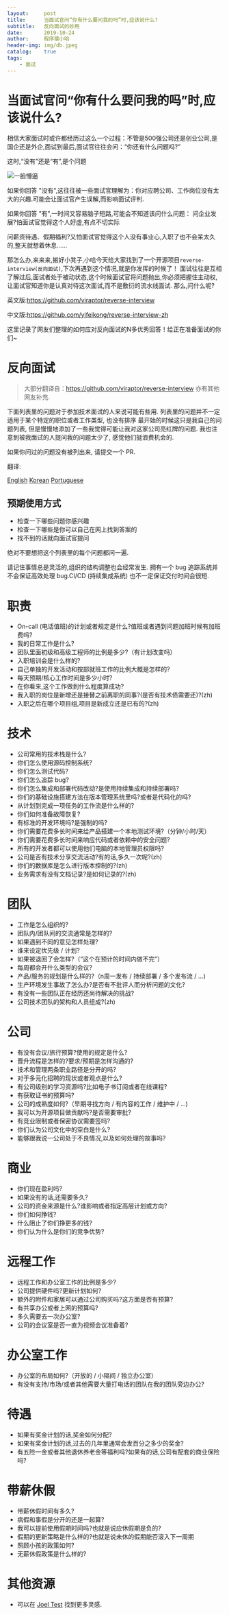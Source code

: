 ```yaml
---
layout:     post
title:      当面试官问“你有什么要问我的吗”时,应该说什么?
subtitle:   反向面试的妙用
date:       2019-10-24
author:     程序猿小哈
header-img: img/db.jpeg
catalog: 	true
tags:
    - 面试
---
```


# 当面试官问“你有什么要问我的吗”时,应该说什么?

相信大家面试时或许都经历过这么一个过程：不管是500强公司还是创业公司,是国企还是外企,面试到最后,面试官往往会问：“你还有什么问题吗?”


这时,“没有”还是“有”,是个问题

![一脸懵逼](/postImg/face/1.jpeg)


如果你回答 "没有",这往往被一些面试官理解为：你对应聘公司、工作岗位没有太大的兴趣.可能会让面试官产生误解,而影响面试评判.

如果你回答 "有",一时间又容易脑子短路,可能会不知道该问什么问题：
问企业发展?怕面试官觉得这个人好虚,有点不切实际

问薪资待遇、假期福利?又怕面试官觉得这个人没有事业心,入职了也不会呆太久的,整天就想着休息……

那怎么办,来来来,搬好小凳子,小哈今天给大家找到了一个开源项目`reverse-interview(反向面试)`,下次再遇到这个情况,就是你发挥的时候了！
面试往往是互相了解过后,面试者处于被动状态,这个时候面试官将问题抛出,你必须把握住主动权,让面试官知道你是认真对待这次面试,而不是敷衍的流水线面试.
那么,问什么呢?

英文版:https://github.com/viraptor/reverse-interview 

中文版:https://github.com/yifeikong/reverse-interview-zh

这里记录了网友们整理的如何应对反向面试的N多优秀回答！给正在准备面试的你们~


# 反向面试

> 大部分翻译自：https://github.com/viraptor/reverse-interview 亦有其他网友补充.

下面列表里的问题对于参加技术面试的人来说可能有些用.
列表里的问题并不一定适用于某个特定的职位或者工作类型, 也没有排序
最开始的时候这只是我自己的问题列表, 但是慢慢地添加了一些我觉得可能让我对这家公司亮红牌的问题.
我也注意到被我面试的人提问我的问题太少了, 感觉他们挺浪费机会的.

如果你问过的问题没有被列出来, 请提交一个 PR.

翻译:

[English](https://github.com/viraptor/reverse-interview)
[Korean](https://github.com/JaeYeopHan/Interview_Question_for_Beginner/blob/master/Reverse_Interview/README.md)
[Portuguese](https://github.com/viraptor/reverse-interview/blob/master/translations/PORTUGUESE.md)

## 预期使用方式

- 检查一下哪些问题你感兴趣
- 检查一下哪些是你可以自己在网上找到答案的
- 找不到的话就向面试官提问

绝对不要想把这个列表里的每个问题都问一遍.

请记住事情总是灵活的,组织的结构调整也会经常发生.
拥有一个 bug 追踪系统并不会保证高效处理 bug.CI/CD (持续集成系统) 也不一定保证交付时间会很短.


# 职责

- On-call (电话值班)的计划或者规定是什么?值班或者遇到问题加班时候有加班费吗?
- 我的日常工作是什么?
- 团队里面初级和高级工程师的比例是多少?（有计划改变吗）
- 入职培训会是什么样的?
- 自己单独的开发活动和按部就班工作的比例大概是怎样的?
- 每天预期/核心工作时间是多少小时?
- 在你看来,这个工作做到什么程度算成功?
- 我入职的岗位是新增还是接替之前离职的同事?(是否有技术债需要还)?(zh)
- 入职之后在哪个项目组,项目是新成立还是已有的?(zh)

# 技术

- 公司常用的技术栈是什么?
- 你们怎么使用源码控制系统?
- 你们怎么测试代码?
- 你们怎么追踪 bug?
- 你们怎么集成和部署代码改动?是使用持续集成和持续部署吗?
- 你们的基础设施搭建方法在版本管理系统里吗?或者是代码化的吗?
- 从计划到完成一项任务的工作流是什么样的?
- 你们如何准备故障恢复?
- 有标准的开发环境吗?是强制的吗?
- 你们需要花费多长时间来给产品搭建一个本地测试环境?（分钟/小时/天）
- 你们需要花费多长时间来响应代码或者依赖中的安全问题?
- 所有的开发者都可以使用他们电脑的本地管理员权限吗?
- 公司是否有技术分享交流活动?有的话,多久一次呢?(zh)
- 你们的数据库是怎么进行版本控制的?(zh)
- 业务需求有没有文档记录?是如何记录的?(zh)

# 团队

- 工作是怎么组织的?
- 团队内/团队间的交流通常是怎样的?
- 如果遇到不同的意见怎样处理?
- 谁来设定优先级 / 计划?
- 如果被退回了会怎样?（“这个在预计的时间内做不完”）
- 每周都会开什么类型的会议?
- 产品/服务的规划是什么样的?（n周一发布 / 持续部署 / 多个发布流 / ...)
- 生产环境发生事故了怎么办?是否有不批评人而分析问题的文化?
- 有没有一些团队正在经历还尚待解决的挑战?
- 公司技术团队的架构和人员组成?(zh)
  

# 公司

- 有没有会议/旅行预算?使用的规定是什么?
- 晋升流程是怎样的?要求/预期是怎样沟通的?
- 技术和管理两条职业路径是分开的吗?
- 对于多元化招聘的现状或者观点是什么?
- 有公司级别的学习资源吗?比如电子书订阅或者在线课程?
- 有获取证书的预算吗?
- 公司的成熟度如何?（早期寻找方向 / 有内容的工作 / 维护中 / ...)
- 我可以为开源项目做贡献吗?是否需要审批?
- 有竞业限制或者保密协议需要签吗?
- 你们认为公司文化中的空白是什么?
- 能够跟我说一公司处于不良情况,以及如何处理的故事吗?

# 商业

- 你们现在盈利吗?
- 如果没有的话,还需要多久?
- 公司的资金来源是什么?谁影响或者指定高层计划或方向?
- 你们如何挣钱?
- 什么阻止了你们挣更多的钱?
- 你们认为什么是你们的竞争优势?

# 远程工作

- 远程工作和办公室工作的比例是多少?
- 公司提供硬件吗?更新计划如何?
- 额外的附件和家居可以通过公司购买吗?这方面是否有预算?
- 有共享办公或者上网的预算吗?
- 多久需要去一次办公室?
- 公司的会议室是否一直为视频会议准备着?

# 办公室工作

- 办公室的布局如何?（开放的 / 小隔间 / 独立办公室）
- 有没有支持/市场/或者其他需要大量打电话的团队在我的团队旁边办公?

# 待遇

- 如果有奖金计划的话,奖金如何分配?
- 如果有奖金计划的话,过去的几年里通常会发百分之多少的奖金?
- 有五险一金或者其他退休养老金等福利吗?如果有的话,公司有配套的商业保险吗?

# 带薪休假

- 带薪休假时间有多久?
- 病假和事假是分开的还是一起算?
- 我可以提前使用假期时间吗?也就是说应休假期是负的?
- 假期的更新策略是什么样的?也就是说未休的假期能否滚入下一周期
- 照顾小孩的政策如何?
- 无薪休假政策是什么样的?

# 其他资源

- 可以在 [Joel Test](https://www.joelonsoftware.com/2000/08/09/the-joel-test-12-steps-to-better-code/) 找到更多灵感.
